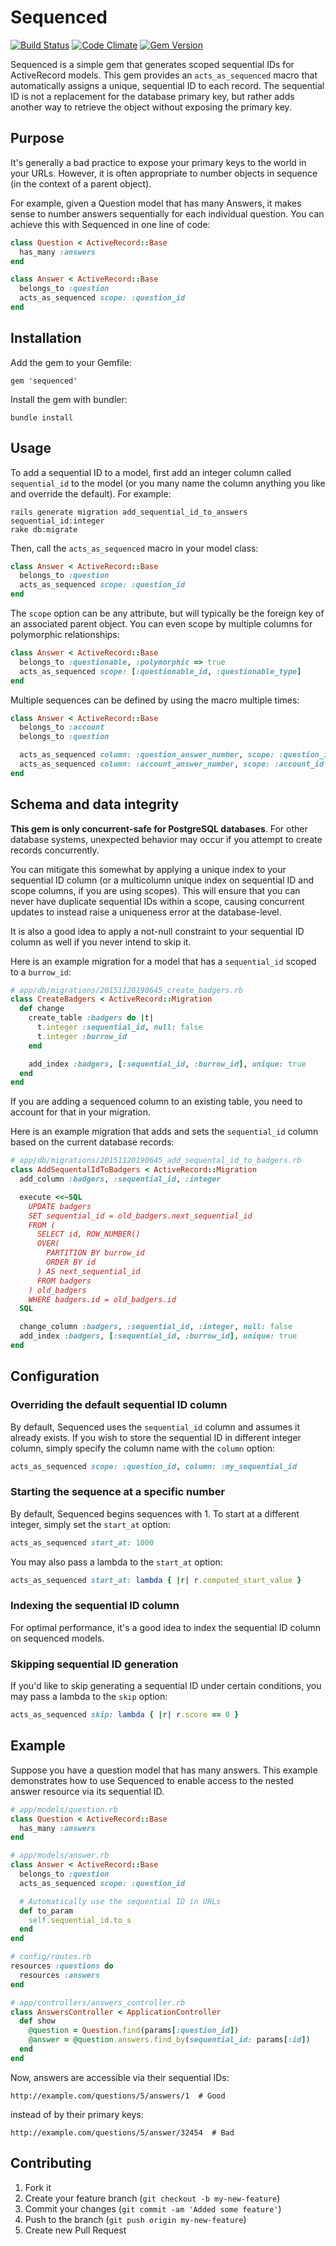 # Sequenced

[![Build Status](https://travis-ci.org/derrickreimer/sequenced.svg)](https://travis-ci.org/derrickreimer/sequenced)
[![Code Climate](https://codeclimate.com/github/djreimer/sequenced.svg)](https://codeclimate.com/github/djreimer/sequenced)
[![Gem Version](https://badge.fury.io/rb/sequenced.svg)](http://badge.fury.io/rb/sequenced)

Sequenced is a simple gem that generates scoped sequential IDs for
ActiveRecord models. This gem provides an `acts_as_sequenced` macro that
automatically assigns a unique, sequential ID to each record. The sequential ID is
not a replacement for the database primary key, but rather adds another way to
retrieve the object without exposing the primary key.

## Purpose

It's generally a bad practice to expose your primary keys to the world
in your URLs. However, it is often appropriate to number objects in sequence
(in the context of a parent object).

For example, given a Question model that has many Answers, it makes sense
to number answers sequentially for each individual question. You can achieve
this with Sequenced in one line of code:

```ruby
class Question < ActiveRecord::Base
  has_many :answers
end

class Answer < ActiveRecord::Base
  belongs_to :question
  acts_as_sequenced scope: :question_id
end
```

## Installation

Add the gem to your Gemfile:

    gem 'sequenced'

Install the gem with bundler:

    bundle install

## Usage

To add a sequential ID to a model, first add an integer column called
`sequential_id` to the model (or you many name the column anything you
like and override the default). For example:

    rails generate migration add_sequential_id_to_answers sequential_id:integer
    rake db:migrate

Then, call the `acts_as_sequenced` macro in your model class:

```ruby
class Answer < ActiveRecord::Base
  belongs_to :question
  acts_as_sequenced scope: :question_id
end
```

The `scope` option can be any attribute, but will typically be the foreign
key of an associated parent object. You can even scope by multiple columns
for polymorphic relationships:

```ruby
class Answer < ActiveRecord::Base
  belongs_to :questionable, :polymorphic => true
  acts_as_sequenced scope: [:questionable_id, :questionable_type]
end
```

Multiple sequences can be defined by using the macro multiple times:

```ruby
class Answer < ActiveRecord::Base
  belongs_to :account
  belongs_to :question

  acts_as_sequenced column: :question_answer_number, scope: :question_id
  acts_as_sequenced column: :account_answer_number, scope: :account_id
end
```

## Schema and data integrity

**This gem is only concurrent-safe for PostgreSQL databases**. For other database systems, unexpected behavior may occur if you attempt to create records concurrently.

You can mitigate this somewhat by applying a unique index to your sequential ID column (or a multicolumn unique index on sequential ID and scope columns, if you are using scopes). This will ensure that you can never have duplicate sequential IDs within a scope, causing concurrent updates to instead raise a uniqueness error at the database-level.

It is also a good idea to apply a not-null constraint to your sequential ID column as well if you never intend to skip it.

Here is an example migration for a model that has a `sequential_id` scoped to a `burrow_id`:

```ruby
# app/db/migrations/20151120190645_create_badgers.rb
class CreateBadgers < ActiveRecord::Migration
  def change
    create_table :badgers do |t|
      t.integer :sequential_id, null: false
      t.integer :burrow_id
    end

    add_index :badgers, [:sequential_id, :burrow_id], unique: true
  end
end
```

If you are adding a sequenced column to an existing table, you need to account for that in your migration.

Here is an example migration that adds and sets the `sequential_id` column based on the current database records:
```ruby
# app/db/migrations/20151120190645_add_sequental_id_to_badgers.rb
class AddSequentalIdToBadgers < ActiveRecord::Migration
  add_column :badgers, :sequential_id, :integer

  execute <<~SQL
    UPDATE badgers
    SET sequential_id = old_badgers.next_sequential_id
    FROM (
      SELECT id, ROW_NUMBER()
      OVER(
        PARTITION BY burrow_id
        ORDER BY id
      ) AS next_sequential_id
      FROM badgers
    ) old_badgers
    WHERE badgers.id = old_badgers.id
  SQL

  change_column :badgers, :sequential_id, :integer, null: false
  add_index :badgers, [:sequential_id, :burrow_id], unique: true
end
```

## Configuration

### Overriding the default sequential ID column

By default, Sequenced uses the `sequential_id` column and assumes it already
exists. If you wish to store the sequential ID in different integer column,
simply specify the column name with the `column` option:

```ruby
acts_as_sequenced scope: :question_id, column: :my_sequential_id
```

### Starting the sequence at a specific number

By default, Sequenced begins sequences with 1. To start at a different
integer, simply set the `start_at` option:

```ruby
acts_as_sequenced start_at: 1000
```

You may also pass a lambda to the `start_at` option:

```ruby
acts_as_sequenced start_at: lambda { |r| r.computed_start_value }
```

### Indexing the sequential ID column

For optimal performance, it's a good idea to index the sequential ID column
on sequenced models.

### Skipping sequential ID generation

If you'd like to skip generating a sequential ID under certain conditions,
you may pass a lambda to the `skip` option:

```ruby
acts_as_sequenced skip: lambda { |r| r.score == 0 }
```

## Example

Suppose you have a question model that has many answers. This example
demonstrates how to use Sequenced to enable access to the nested answer
resource via its sequential ID.

```ruby
# app/models/question.rb
class Question < ActiveRecord::Base
  has_many :answers
end

# app/models/answer.rb
class Answer < ActiveRecord::Base
  belongs_to :question
  acts_as_sequenced scope: :question_id

  # Automatically use the sequential ID in URLs
  def to_param
    self.sequential_id.to_s
  end
end

# config/routes.rb
resources :questions do
  resources :answers
end

# app/controllers/answers_controller.rb
class AnswersController < ApplicationController
  def show
    @question = Question.find(params[:question_id])
    @answer = @question.answers.find_by(sequential_id: params[:id])
  end
end
```

Now, answers are accessible via their sequential IDs:

    http://example.com/questions/5/answers/1  # Good

instead of by their primary keys:

    http://example.com/questions/5/answer/32454  # Bad

## Contributing

1. Fork it
2. Create your feature branch (`git checkout -b my-new-feature`)
3. Commit your changes (`git commit -am 'Added some feature'`)
4. Push to the branch (`git push origin my-new-feature`)
5. Create new Pull Request

